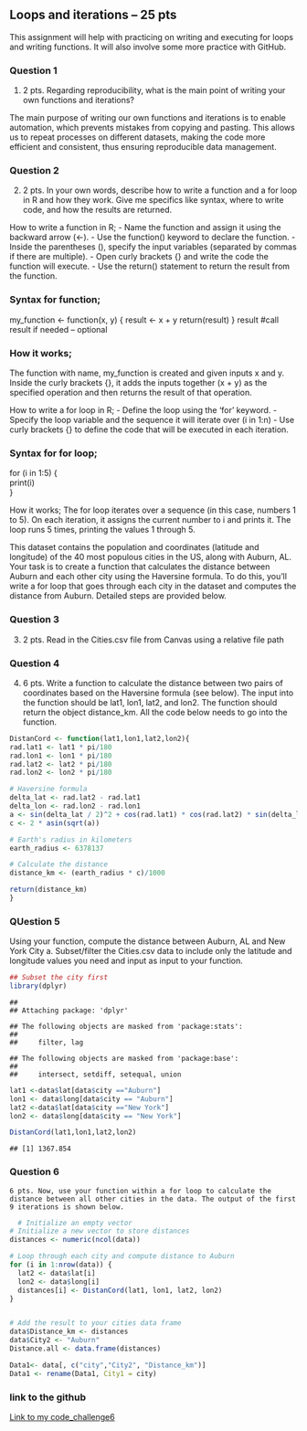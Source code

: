 ## Loops and iterations – 25 pts

This assignment will help with practicing on writing and executing for
loops and writing functions. It will also involve some more practice
with GitHub.

### Question 1

1.  2 pts. Regarding reproducibility, what is the main point of writing
    your own functions and iterations?

The main purpose of writing our own functions and iterations is to
enable automation, which prevents mistakes from copying and pasting.
This allows us to repeat processes on different datasets, making the
code more efficient and consistent, thus ensuring reproducible data
management.

### Question 2

2.  2 pts. In your own words, describe how to write a function and a for
    loop in R and how they work. Give me specifics like syntax, where to
    write code, and how the results are returned.

How to write a function in R; - Name the function and assign it using
the backward arrow (\<-). - Use the function() keyword to declare the
function. - Inside the parentheses (), specify the input variables
(separated by commas if there are multiple). - Open curly brackets {}
and write the code the function will execute. - Use the return()
statement to return the result from the function.

### Syntax for function;

my_function \<- function(x, y) { result \<- x + y return(result) }
result \#call result if needed – optional

### How it works;

The function with name, my_function is created and given inputs x and y.
Inside the curly brackets {}, it adds the inputs together (x + y) as the
specified operation and then returns the result of that operation.

How to write a for loop in R; - Define the loop using the ‘for’
keyword. - Specify the loop variable and the sequence it will iterate
over (i in 1:n) - Use curly brackets {} to define the code that will be
executed in each iteration.

### Syntax for for loop;

for (i in 1:5) {  
print(i)  
}

How it works; The for loop iterates over a sequence (in this case,
numbers 1 to 5). On each iteration, it assigns the current number to i
and prints it. The loop runs 5 times, printing the values 1 through 5.

This dataset contains the population and coordinates (latitude and
longitude) of the 40 most populous cities in the US, along with Auburn,
AL. Your task is to create a function that calculates the distance
between Auburn and each other city using the Haversine formula. To do
this, you’ll write a for loop that goes through each city in the dataset
and computes the distance from Auburn. Detailed steps are provided
below.

### Question 3

3.  2 pts. Read in the Cities.csv file from Canvas using a relative file
    path

### Question 4

4.  6 pts. Write a function to calculate the distance between two pairs
    of coordinates based on the Haversine formula (see below). The input
    into the function should be lat1, lon1, lat2, and lon2. The function
    should return the object distance_km. All the code below needs to go
    into the function.

``` r
DistanCord <- function(lat1,lon1,lat2,lon2){
rad.lat1 <- lat1 * pi/180
rad.lon1 <- lon1 * pi/180
rad.lat2 <- lat2 * pi/180
rad.lon2 <- lon2 * pi/180

# Haversine formula
delta_lat <- rad.lat2 - rad.lat1
delta_lon <- rad.lon2 - rad.lon1
a <- sin(delta_lat / 2)^2 + cos(rad.lat1) * cos(rad.lat2) * sin(delta_lon / 2)^2
c <- 2 * asin(sqrt(a)) 

# Earth's radius in kilometers
earth_radius <- 6378137

# Calculate the distance
distance_km <- (earth_radius * c)/1000

return(distance_km)
}
```

### QUestion 5

Using your function, compute the distance between Auburn, AL and New
York City a. Subset/filter the Cities.csv data to include only the
latitude and longitude values you need and input as input to your
function.

``` r
## Subset the city first
library(dplyr)
```

    ## 
    ## Attaching package: 'dplyr'

    ## The following objects are masked from 'package:stats':
    ## 
    ##     filter, lag

    ## The following objects are masked from 'package:base':
    ## 
    ##     intersect, setdiff, setequal, union

``` r
lat1 <-data$lat[data$city =="Auburn"]
lon1 <- data$long[data$city == "Auburn"]
lat2 <-data$lat[data$city =="New York"]
lon2 <- data$long[data$city == "New York"]

DistanCord(lat1,lon1,lat2,lon2)
```

    ## [1] 1367.854

### Question 6

    6 pts. Now, use your function within a for loop to calculate the distance between all other cities in the data. The output of the first 9 iterations is shown below. 

``` r
  # Initialize an empty vector
# Initialize a new vector to store distances
distances <- numeric(ncol(data))

# Loop through each city and compute distance to Auburn
for (i in 1:nrow(data)) {
  lat2 <- data$lat[i]
  lon2 <- data$long[i]
  distances[i] <- DistanCord(lat1, lon1, lat2, lon2)
}


# Add the result to your cities data frame
data$Distance_km <- distances
data$City2 <- "Auburn"
Distance.all <- data.frame(distances)

Data1<- data[, c("city","City2", "Distance_km")]
Data1 <- rename(Data1, City1 = city)
```

### link to the github

[Link to my
code_challenge6](https://github.com/Damseltemi/PLPA_ClassAss/tree/main/CodingChallenge6)
